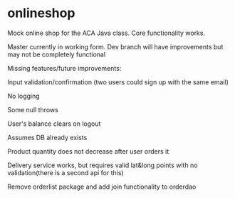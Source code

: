 # onlineshop

Mock online shop for the ACA Java class. Core functionality works.

Master currently in working form. Dev branch will have improvements but may not be completely functional

Missing features/future improvements:

Input validation/confirmation (two users could sign up with the same email)

No logging

Some null throws

User's balance clears on logout

Assumes DB already exists

Product quantity does not decrease after user orders it

Delivery service works, but requires valid lat&long points with no validation(there is a second api for this)

Remove orderlist package and add join functionality to orderdao
